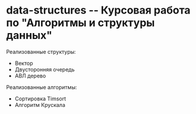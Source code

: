 # data-structures -- Курсовая работа по "Алгоритмы и структуры данных"

Реализованные структуры:
* Вектор
* Двусторонняя очередь
* АВЛ дерево

Реализованные алгоритмы:
* Сортировка Timsort
* Алгоритм Крускала
